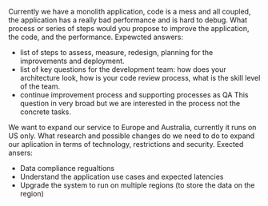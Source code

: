 Currently we have a monolith application, code is a mess and all coupled, the application has a really bad performance and is hard to debug.
What process or series of steps would you propose to improve the application, the code, and the performance.
Expewcted answers:
- list of steps to assess, measure, redesign, planning for the improvements and deployment.
- list of key questions for the development team: how does your architecture look, how is your code review process, what is the skill level of the team.
- continue improvement process and supporting processes as QA
This question in very broad but we are interested in the process not the concrete tasks.

We want to expand our service to Europe and Australia, currently it runs on US only.
What research and possible changes do we need to do to expand our aplication in
terms of technology, restrictions and security.
Exected ansers:
- Data compliance regualtions
- Understand the application use cases and expected latencies
- Upgrade the system to run on multiple regions (to store the data on the region)